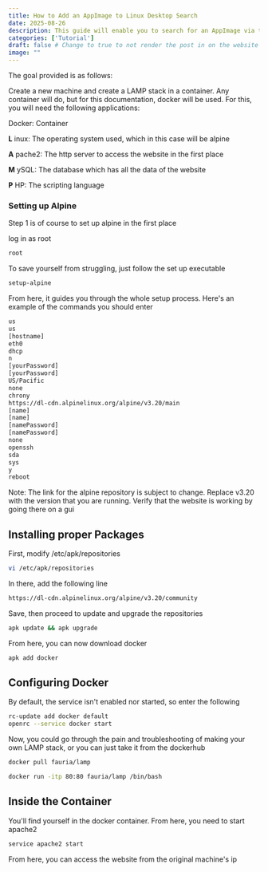 ```yaml
---
title: How to Add an AppImage to Linux Desktop Search
date: 2025-08-26
description: This guide will enable you to search for an AppImage via the search function found in many desktop environments. Tested on Cinnamon, should work for other desktops.
categories: ['Tutorial']
draft: false # Change to true to not render the post in on the website
image: ""
---
```



The goal provided is as follows:

Create a new machine and create a LAMP stack in a container. Any container will do, but for this documentation, docker will be used.
For this, you will need the following applications:

Docker: Container

**L**   inux: The operating system used, which in this case will be alpine

**A**  pache2: The http server to access the website in the first place

**M** ySQL: The database which has all the data of the website

**P**  HP: The scripting language

### Setting up Alpine
Step 1 is of course to set up alpine in the first place

log in as root
```bash
root
```
To save yourself from struggling, just follow the set up executable
```bash
setup-alpine
```

From here, it guides you through the whole setup process. Here's an example of the commands you should enter

```bash
us
us
[hostname]
eth0
dhcp
n
[yourPassword]
[yourPassword]
US/Pacific
none
chrony
https://dl-cdn.alpinelinux.org/alpine/v3.20/main
[name]
[name]
[namePassword]
[namePassword]
none
openssh
sda
sys
y
reboot
```
Note: The link for the alpine repository is subject to change. Replace v3.20 with the version that you are running. Verify that the website is working by going there on a gui 

## Installing proper Packages

First, modify /etc/apk/repositories 
```bash
vi /etc/apk/repositories
```
In there, add the following line
```bash
https://dl-cdn.alpinelinux.org/alpine/v3.20/community
```

Save, then proceed to update and upgrade the repositories

```bash
apk update && apk upgrade
```

From here, you can now download docker

```bash
apk add docker
```

## Configuring Docker

By default, the service isn't enabled nor started, so enter the following

```bash
rc-update add docker default
openrc --service docker start
```

Now, you could go through the pain and troubleshooting of making your own LAMP stack, or you can just take it from the dockerhub

```bash
docker pull fauria/lamp
```

```bash
docker run -itp 80:80 fauria/lamp /bin/bash
```

## Inside the Container

You'll find yourself in the docker container. 
From here, you need to start apache2

```bash
service apache2 start
```

From here, you can access the website from the original machine's ip
